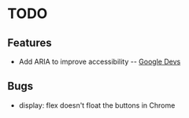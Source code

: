 # TODO

## Features
- Add ARIA to improve accessibility -- [Google Devs](https://developers.google.com/web/fundamentals/accessibility/semantics-aria/aria-labels-and-relationships)

## Bugs
- display: flex doesn't float the buttons in Chrome